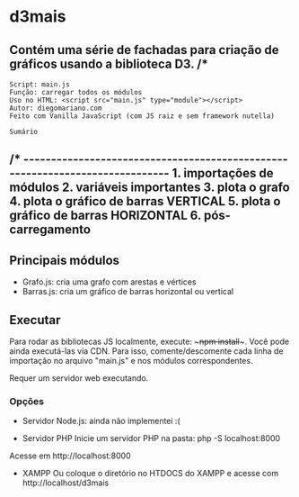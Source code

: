 # d3mais
Contém uma série de fachadas para criação de gráficos usando a biblioteca D3.
/* 
  -----------------------------------------------------------------------------
	Script: main.js
	Função: carregar todos os módulos
	Uso no HTML: <script src="main.js" type="module"></script>
	Autor: diegomariano.com
	Feito com Vanilla JavaScript (com JS raiz e sem framework nutella)

	Sumário
/*   -----------------------------------------------------------------------------
	1. importações de módulos 
	2. variáveis importantes
	3. plota o grafo
	4. plota o gráfico de barras VERTICAL
	5. plota o gráfico de barras HORIZONTAL
	6. pós-carregamento
  -----------------------------------------------------------------------------

## Principais módulos
- Grafo.js: cria uma grafo com arestas e vértices
- Barras.js: cria um gráfico de barras horizontal ou vertical

## Executar 
Para rodar as bibliotecas JS localmente, execute: ~~~npm install~~~.
Você pode ainda executá-las via CDN. Para isso, comente/descomente cada linha de importação no arquivo "main.js" e nos módulos correspondentes.

Requer um servidor web executando. 

### Opções
- Servidor Node.js: ainda não implementei :(

- Servidor PHP
Inicie um servidor PHP na pasta: 
php -S localhost:8000

Acesse em http://localhost:8000

- XAMPP
Ou coloque o diretório no HTDOCS do XAMPP e acesse com 
http://localhost/d3mais